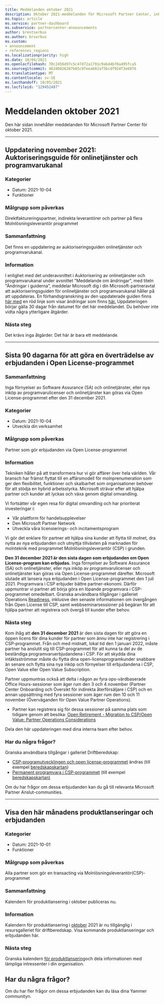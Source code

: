 ```yaml
---
title: Meddelanden oktober 2021
description: Oktober 2021-meddelanden för Microsoft Partner Center, inklusive nya funktioner, kampanjer, erbjudanden, marknader eller ändringar i befintliga erbjudanden.
ms.topic: article
ms.service: partner-dashboard
ms.subservice: partnercenter-announcements
author: brentserbus
ms.author: brserbus
ms.custom:
- announcement
- references_regions
ms.localizationpriority: high
ms.date: 10/04/2021
ms.openlocfilehash: 70c2456d97c5c47d72a1791c9ab44b70a495fca5
ms.sourcegitcommit: 462d6026287b85c9feea602af5bcdf924f3e6976
ms.translationtype: MT
ms.contentlocale: sv-SE
ms.lasthandoff: 10/05/2021
ms.locfileid: "129452487"
---
```

# <a name="october-2021-announcements"></a>Meddelanden oktober 2021

Den här sidan innehåller meddelanden för Microsoft Partner Center för oktober 2021.

________________
## <a name="november-2021-update-online-services-and-software-channel-authorization-guide"></a><a name="3"></a>Uppdatering november 2021: Auktoriseringsguide för onlinetjänster och programvarukanal

### <a name="categories"></a>Kategorier

- Datum: 2021-10-04
- Funktioner

### <a name="impacted-audience"></a>Målgrupp som påverkas

Direktfaktureringspartner, indirekta leverantörer och partner på flera Molnlösningsleverantör programmet

### <a name="summary"></a>Sammanfattning

Det finns en uppdatering av auktoriseringsguiden onlinetjänster och programvarukanal.

### <a name="details"></a>Information

I enlighet med det underavsnittet i Auktorisering av onlinetjänster och programvarukanal under avsnittet "Meddelande om ändringar", med titeln "Ändringar i guiderna", meddelar Microsoft dig i din Microsoft-partneravtal att auktoriseringsguiden för onlinetjänster och programvarukanal håller på att uppdateras. En förhandsgranskning av den uppdaterade guiden finns [här med](https://partner.microsoft.com/resources/detail/update-guide-online-services-software-channel-authorization-download-pdf) en röd linje som visar ändringar som finns [här.](https://partner.microsoft.com/resources/detail/update-guide-online-services-software-channel-authorization-download-pdf) Uppdateringen börjar gälla 30 dagar från datumet för det här meddelandet. Du behöver inte vidta några ytterligare åtgärder.

### <a name="next-steps"></a>Nästa steg

Det krävs inga åtgärder. Det här är bara ett meddelande.
________________
## <a name="final-90-days-to-transact-offers-in-the-open-license-program"></a><a name="2"></a>Sista 90 dagarna för att göra en överträdelse av erbjudanden i Open License-programmet

### <a name="summary"></a>Sammanfattning

Inga förnyelser av Software Assurance (SA) och onlinetjänster, eller nya inköp av programvarulicenser och onlinetjänster kan göras via Open License-programmet efter den 31 december 2021.

### <a name="categories"></a>Kategorier

- Datum: 2021-10-04
- Utveckla din verksamhet

### <a name="impacted-audience"></a>Målgrupp som påverkas

Partner som gör erbjudanden via Open License-programmet

### <a name="details"></a>Information

Tekniken håller på att transformera hur vi gör affärer över hela världen. Vår bransch har främst flyttat till en affärsmodell för molnprenumeration som ger den flexibilitet, funktioner och skalbarhet som organisationer behöver för att stödja en hybrid arbetsstyrka. Microsoft strävar efter att hjälpa partner och kunder att lyckas och växa genom digital omvandling.

Vi fortsätter vår egen resa för digital omvandling och har prioriterat investeringar i:

- Vår plattform för handelsupplevelser
- Den Microsoft Partner Network
- Utveckla våra licensierings- och incitamentsprogram

Vi gör det enklare för partner att hjälpa sina kunder att flytta till molnet, dra nytta av nya erbjudanden och utnyttja tillväxten på marknaden för molnteknik med programmet Molnlösningsleverantör (CSP) i grunden.

**Den 31 december 2021 är den sista dagen som erbjudanden om Open License-program kan erbjudas.** Inga förnyelser av Software Assurance (SA) och onlinetjänster, eller nya inköp av programvarulicenser och onlinetjänster kan göras via Open License-programmet därefter. Microsoft slutade att lansera nya erbjudanden i Open License-programmet den 1 juli 2021. Programvara i CSP erbjuder bättre partner-ekonomi. Därför uppmuntrar vi partner att börja göra en löpande programvara i CSP-programmet omedelbart. Granska användbara tillgångar i galleriet Operations [Readiness](https://partner.microsoft.com/resources/collection/csp-open-evolution-to-a-better-experience#/), inklusive den senaste informationen om övergången från Open License till CSP, samt webbseminarsessioner på begäran för att hjälpa partner att registrera och övergå till kunder efter behov.

### <a name="next-steps"></a>Nästa steg

Kom ihåg att **den 31 december 2021** är den sista dagen för att göra en öppen licens för dina kunder för partner som ännu inte har registrering i CSP-programmet. Från och med midnatt, lokal tid den 1 januari 2022, måste partner ha anslutit sig till CSP-programmet för att kunna ta del av de beständiga programvaruerbjudandena i CSP. För att skydda dina intäktsströmmar måste du flytta dina open-licensprogramkunder snabbare än senare och flytta sina nya inköp och förnyelser till erbjudandena i CSP, Open Value eller Open Value Subscription.

Partner uppmuntras också att delta i någon av fyra ops-värdbaserade Office Hours-sessioner som äger rum den 3 och 4 november (Partner Center Onboarding och Översikt för indirekta återförsäljare i CSP) och en annan uppsättning med fyra sessioner som äger rum den 10 och 11 november (Överväganden för Open Value Partner Operations).

- Partner kan registrera sig för dessa sessioner på samma plats som tidigare genom att besöka: [Open Retirement - Migration to CSP/Open Value: Partner Operations Considerations](https://globalpbocomm.eventbuilder.com/OpenMigrationToCSPOV)

Dela den här uppdateringen med dina interna team efter behov.

### <a name="questions"></a>Har du några frågor?

Granska användbara tillgångar i galleriet Driftberedskap:

- [CSP-programutvecklingen och open license-programmet](https://partner.microsoft.com/resources/collection/csp-open-evolution-to-a-better-experience#/) ändras (till exempel [beredskapskartan](https://partner.microsoft.com/resources/detail/csp-open-evolution-to-a-better-experience-readiness-map-pdf))
- [Permanent programvara i CSP-programmet](https://partner.microsoft.com/resources/collection/software-in-csp#/) (till exempel [beredskapskartan)](https://partner.microsoft.com/resources/detail/software-in-csp-readiness-map-pdf)

Om du har frågor om dessa erbjudanden kan du gå till relevanta Microsoft Partner Anslut-communities.

________________
## <a name="view-this-months-product-launches-and-offers"></a><a name="1"></a>Visa den här månadens produktlanseringar och erbjudanden

### <a name="categories"></a>Kategorier

- Datum: 2021-10-01
- Funktioner

### <a name="impacted-audience"></a>Målgrupp som påverkas

Alla partner som gör en transacting via Molnlösningsleverantör(CSP)-programmet

### <a name="summary"></a>Sammanfattning

Kalendern för produktlansering i oktober publiceras nu.

### <a name="details"></a>Information

Kalendern för produktlansering i [oktober](https://partner.microsoft.com/resources/collection/product-launch-calendar-collection#/) 2021 är nu tillgänglig i resursgalleriet för driftberedskap. Visa kommande produktlanseringar och erbjudanden här.

### <a name="next-steps"></a>Nästa steg

Granska kalendern [för produktlansering](https://partner.microsoft.com/resources/collection/product-launch-calendar-collection#/)och dela informationen med lämpliga intressenter i din organisation.

## <a name="questions"></a>Har du några frågor?
Om du har fler frågor om dessa erbjudanden kan du läsa dina Yammer communityn.